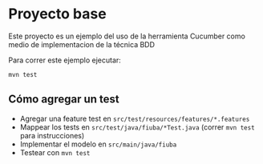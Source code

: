 # Proyecto base

Este proyecto es un ejemplo del uso de la herramienta Cucumber como medio de implementacion de la técnica BDD

Para correr este ejemplo ejecutar:

```
mvn test
```

## Cómo agregar un test

- Agregar una feature test en ```src/test/resources/features/*.features```
- Mappear los tests en ```src/test/java/fiuba/*Test.java``` (correr ```mvn test``` para instrucciones)
- Implementar el modelo en ```src/main/java/fiuba```
- Testear con ```mvn test```
